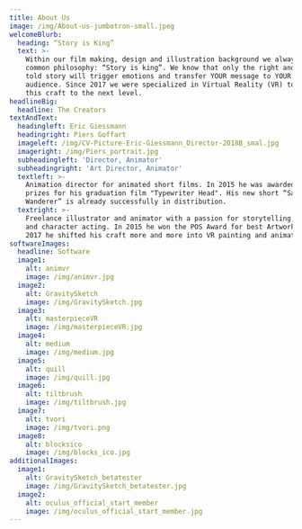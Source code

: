 ```yaml
---
title: About Us
image: /img/About-us-jumbotron-small.jpeg
welcomeBlurb:
  heading: “Story is King”
  text: >-
    Within our film making, design and illustration background we always had one
    common philosophy: “Story is king”. We know that only the right and well
    told story will trigger emotions and transfer YOUR message to YOUR 
    audience. Since 2017 we were specialized in Virtual Reality (VR) to take
    this craft to the next level.
headlineBig:
  headline: The Creators
textAndText:
  headingleft: Eric Giessmann
  headingright: Piers Goffart
  imageleft: /img/CV-Picture-Eric-Giessmann_Director-2018B_smal.jpg
  imageright: /img/Piers_portrait.jpg
  subheadingleft: 'Director, Animator'
  subheadingright: 'Art Director, Animator'
  textleft: >-
    Animation director for animated short films. In 2015 he was awarded many
    prizes for his graduation film "Typewriter Head". His new short “Sand
    Wanderer” is already successfully in distribution.
  textright: >-
    Freelance illustrator and animator with a passion for storytelling, comedy
    and character acting. In 2015 he won the POS Award for best Artwork. Since
    2017 he shifted his craft more and more into VR painting and animation.
softwareImages:
  headline: Software
  image1:
    alt: animvr
    image: /img/animvr.jpg
  image2:
    alt: GravitySketch
    image: /img/GravitySketch.jpg
  image3:
    alt: masterpieceVR
    image: /img/masterpieceVR.jpg
  image4:
    alt: medium
    image: /img/medium.jpg
  image5:
    alt: quill
    image: /img/quill.jpg
  image6:
    alt: tiltbrush
    image: /img/tiltbrush.jpg
  image7:
    alt: tvori
    image: /img/tvori.png
  image8:
    alt: blocksico
    image: /img/blocks_ico.jpg
additionalImages:
  image1:
    alt: GravitySketch_betatester
    image: /img/GravitySketch_betatester.jpg
  image2:
    alt: oculus_official_start_member
    image: /img/oculus_official_start_member.jpg
---
```


